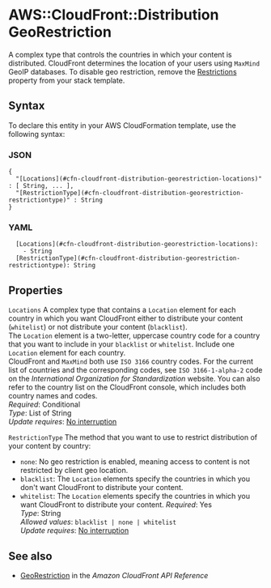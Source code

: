 # AWS::CloudFront::Distribution GeoRestriction<a name="aws-properties-cloudfront-distribution-georestriction"></a>

A complex type that controls the countries in which your content is distributed\. CloudFront determines the location of your users using `MaxMind` GeoIP databases\. To disable geo restriction, remove the [Restrictions](https://docs.aws.amazon.com/AWSCloudFormation/latest/UserGuide/aws-properties-cloudfront-distribution-distributionconfig.html#cfn-cloudfront-distribution-distributionconfig-restrictions) property from your stack template\.

## Syntax<a name="aws-properties-cloudfront-distribution-georestriction-syntax"></a>

To declare this entity in your AWS CloudFormation template, use the following syntax:

### JSON<a name="aws-properties-cloudfront-distribution-georestriction-syntax.json"></a>

```
{
  "[Locations](#cfn-cloudfront-distribution-georestriction-locations)" : [ String, ... ],
  "[RestrictionType](#cfn-cloudfront-distribution-georestriction-restrictiontype)" : String
}
```

### YAML<a name="aws-properties-cloudfront-distribution-georestriction-syntax.yaml"></a>

```
  [Locations](#cfn-cloudfront-distribution-georestriction-locations): 
    - String
  [RestrictionType](#cfn-cloudfront-distribution-georestriction-restrictiontype): String
```

## Properties<a name="aws-properties-cloudfront-distribution-georestriction-properties"></a>

`Locations`  <a name="cfn-cloudfront-distribution-georestriction-locations"></a>
A complex type that contains a `Location` element for each country in which you want CloudFront either to distribute your content \(`whitelist`\) or not distribute your content \(`blacklist`\)\.  
The `Location` element is a two\-letter, uppercase country code for a country that you want to include in your `blacklist` or `whitelist`\. Include one `Location` element for each country\.  
CloudFront and `MaxMind` both use `ISO 3166` country codes\. For the current list of countries and the corresponding codes, see `ISO 3166-1-alpha-2` code on the *International Organization for Standardization* website\. You can also refer to the country list on the CloudFront console, which includes both country names and codes\.  
*Required*: Conditional  
*Type*: List of String  
*Update requires*: [No interruption](https://docs.aws.amazon.com/AWSCloudFormation/latest/UserGuide/using-cfn-updating-stacks-update-behaviors.html#update-no-interrupt)

`RestrictionType`  <a name="cfn-cloudfront-distribution-georestriction-restrictiontype"></a>
The method that you want to use to restrict distribution of your content by country:  
+  `none`: No geo restriction is enabled, meaning access to content is not restricted by client geo location\.
+  `blacklist`: The `Location` elements specify the countries in which you don't want CloudFront to distribute your content\.
+  `whitelist`: The `Location` elements specify the countries in which you want CloudFront to distribute your content\.
*Required*: Yes  
*Type*: String  
*Allowed values*: `blacklist | none | whitelist`  
*Update requires*: [No interruption](https://docs.aws.amazon.com/AWSCloudFormation/latest/UserGuide/using-cfn-updating-stacks-update-behaviors.html#update-no-interrupt)

## See also<a name="aws-properties-cloudfront-distribution-georestriction--seealso"></a>
+  [GeoRestriction](https://docs.aws.amazon.com/cloudfront/latest/APIReference/API_GeoRestriction.html) in the *Amazon CloudFront API Reference* 

